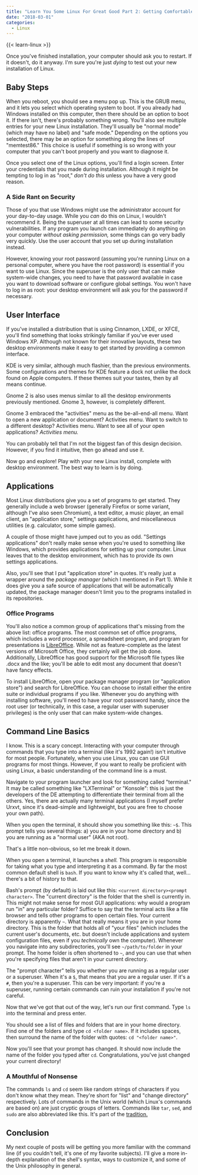 ```yaml
---
title: "Learn You Some Linux For Great Good Part 2: Getting Comfortable"
date: "2018-03-01"
categories:
  - Linux
---
```


{{< learn-linux >}}

Once you've finished installation, your computer should ask you to restart.
If it doesn't, do it anyway.
I'm sure you're just *dying* to test out your new installation of Linux.

## Baby Steps

When you reboot, you should see a menu pop up.
This is the GRUB menu, and it lets you select which operating system to boot.
If you already had Windows installed on this computer, then there should be an option to boot it.
If there isn't, there's probably something wrong.
You'll also see multiple entries for your new Linux installation.
They'll usually be "normal mode" (which may have no label) and "safe mode."
Depending on the options you selected, there may be an option for something along the lines of "memtest86."
This choice is useful if something is so wrong with your computer that you can't boot properly and you want to diagnose it.

Once you select one of the Linux options, you'll find a login screen.
Enter your credentials that you made during installation.
Although it might be tempting to log in as "root," *don't do this* unless you have a very good reason.

### A Side Rant on Security

Those of you that use Windows might use the administrator account for your day-to-day usage.
While you *can* do this on Linux, I wouldn't recommend it.
Being the superuser at all times can lead to some security vulnerabilities.
If any program you launch can immediately do anything on your computer *without asking permission,* some things can go very badly very quickly.
Use the user account that you set up during installation instead.

However, knowing your root password (assuming you're running Linux on a personal computer, where you have the root password) is essential if you want to use Linux.
Since the superuser is the only user that can make system-wide changes, you need to have that password available in case you want to download software or configure global settings.
You won't have to log in as root: your desktop environment will ask you for the password if necessary.

## User Interface

If you've installed a distribution that is using Cinnamon, LXDE, or XFCE, you'll find something that looks strikingly familiar if you've ever used Windows XP.
Although not known for their innovative layouts, these two desktop environments make it easy to get started by providing a common interface.

KDE is very similar, although much flashier, than the previous environments.
Some configurations and themes for KDE feature a dock not unlike the dock found on Apple computers.
If these themes suit your tastes, then by all means continue.

Gnome 2 is also uses menus similar to all the desktop environments previously mentioned.
Gnome 3, however, is completely different.

Gnome 3 embraced the "activities" menu as the be-all-end-all menu.
Want to open a new application or document?
Activities menu.
Want to switch to a different desktop?
Activities menu.
Want to see all of your open applications?
*Activities menu.*

You can probably tell that I'm not the biggest fan of this design decision.
However, if you find it intuitive, then go ahead and use it.

Now go and explore!
Play with your new Linux install, complete with desktop environment.
The best way to learn is by doing.

## Applications

Most Linux distributions give you a set of programs to get started.
They generally include a web browser (generally Firefox or some variant, although I've also seen Chromium), a text editor, a music player, an email client, an "application store," settings applications, and miscellaneous utilities (e.g. calculator, some simple games).

A couple of those might have jumped out to you as odd.
"Settings applications" don't really make sense when you're used to something like Windows, which provides applications for setting up your computer.
Linux leaves that to the desktop environment, which has to provide its own settings applications.

Also, you'll see that I put "application store" in quotes.
It's really just a wrapper around the *package manager* (which I mentioned in Part 1).
While it does give you a safe source of applications that will be automatically updated, the package manager doesn't limit you to the programs installed in its repositories.

### Office Programs

You'll also notice a common group of applications that's missing from the above list: office programs.
The most common set of office programs, which includes a word processor, a spreadsheet program, and program for presentations is [LibreOffice](https://www.libreoffice.org/).
While not as feature-complete as the latest versions of Microsoft Office, they certainly will get the job done.
Additionally, LibreOffice has good support for the Microsoft file types like .docx and the like; you'll be able to edit most any document that doesn't have fancy effects.

To install LibreOffice, open your package manager program (or "application store") and search for LibreOffice.
You can choose to install either the entire suite or individual programs if you like.
Whenever you do anything with installing software, you'll need to have your root password handy, since the root user (or technically, in this case, a regular user with superuser privileges) is the only user that can make system-wide changes.

## Command Line Basics

I know.
This is a scary concept.
Interacting with your computer through commands that you type into a terminal (like it's 1992 again!) isn't intuitive for most people.
Fortunately, when you use Linux, you can use GUI programs for most things.
However, if you want to really be proficient with using Linux, a basic understanding of the command line is a must.

Navigate to your program launcher and look for something called "terminal."
It may be called something like "LXTerminal" or "Konsole": this is just the developers of the DE attempting to differentiate their terminal from all the others.
Yes, there are actually many terminal applications (I myself prefer Urxvt, since it's dead-simple and lightweight, but you are free to choose your own path).

When you open the terminal, it should show you something like this: `~$`.
This prompt tells you several things: a) you are in your home directory and b) you are running as a "normal user" (AKA not root).

That's a little non-obvious, so let me break it down.

When you open a terminal, it launches a *shell.*
This program is responsible for taking what you type and interpreting it as a command.
By far the most common default shell is `bash`.
If you want to know why it's called that, well... there's a bit of history to that.

Bash's prompt (by default) is laid out like this: `<current directory><prompt character>`.
The "current directory" is the folder that the shell is currently in.
This might not make sense for most GUI applications: why would a program run "in" any particular folder?
Suffice to say that the terminal acts like a file browser and tells other programs to open certain files.
Your current directory is apparently `~`. What that really means it you are in your home directory. This is the folder that holds all of "your files" (which includes the current user's documents, etc. but doesn't include applications and system configuration files, even if you *technically* own the computer).
Whenever you navigate into any subdirectories, you'll see `~/path/to/folder` in your prompt.
The home folder is often shortened to `~`, and you can use that when you're specifying files that aren't in your current directory.

The "prompt character" tells you whether you are running as a regular user or a superuser.
When it's a `$`, that means that you are a regular user.
If it's a `#`, then you're a superuser.
This can be very important: if you're a superuser, running certain commands can ruin your installation if you're not careful.

Now that we've got that out of the way, let's run our first command. Type `ls` into the terminal and press enter.

You should see a list of files and folders that are in your home directory.
Find one of the folders and type `cd <folder name>`. If it includes spaces, then surround the name of the folder with quotes: `cd "<folder name>"`.

Now you'll see that your prompt has changed.
It should now include the name of the folder you typed after `cd`.
Congratulations, you've just changed your current directory!

### A Mouthful of Nonsense

The commands `ls` and `cd` seem like random strings of characters if you don't know what they mean.
They're short for "list" and "change directory" respectively.
Lots of commands in the Unix world (which Linux's commands are based on) are just cryptic groups of letters.
Commands like `tar`, `sed`, and `sudo` are also abbreviated like this.
It's part of the [tradition.](https://www.youtube.com/watch?v=sWSoYCetG6A)

## Conclusion

My next couple of posts will be getting you more familiar with the command line (if you couldn't tell, it's one of my favorite subjects).
I'll give a more in-depth explanation of the shell's syntax, ways to customize it, and some of the Unix philosophy in general.

